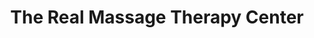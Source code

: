 ---
title: "The Real Massage Therapy Center"
url: /kentwood/the-real-massage-therapy-center/
shop: Massage
---